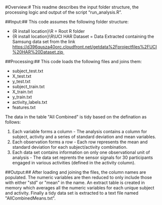 #Overview:#
This readme describes the input folder structure, the processing logic and output of the script “run_analysis.R”.  

##Input:##
This code assumes the following folder structure:
* {R install location}\R = Root R folder 
* {R install location}\R\UCI HAR Dataset = Data Extracted containing the Samsung data set from the link https://d396qusza40orc.cloudfront.net/getdata%2Fprojectfiles%2FUCI%20HAR%20Dataset.zip 

##Processing:##
This code loads the following files and joins them:
* subject_test.txt
* X_test.txt
* y_test.txt
* subject_train.txt
* X_train.txt
* y_train.txt
* activity_labels.txt
* features.txt

The data in the table "All Combined" is tidy based on the defination as follows:
1.  Each variable forms a column  - The analysis contains  a column for subject, activity and a series of standard deviation and mean variables. 
2.  Each observation forms a row - Each row represents the mean and standard deviation for each subject/activity combination.
3.  Each data set contains information on only one observational unit of analysis  - The data set reprents the sensor signals for 30 participants engaged in various activities (defined in the activity column).  

##Output:##
After loading and joining the files, the column names are populated.  The numeric variables are then reduced to only include those with either "std" or "mean" in the name.  An extract table is created in memory which averages all the numeric variables for each unique subject and activity.  Finally a tidy data set is extracted to a text file named "AllCombinedMeans.txt".
